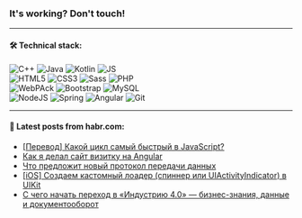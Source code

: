 ### It's working? Don't touch!

---

#### 🛠️ Technical stack:

![C++](https://img.shields.io/badge/C++-informational?logo=c%2B%2B&style=flat&logoColor=white&color=9C033A)
![Java](https://img.shields.io/badge/Java-informational?logo=java&style=flat&logoColor=white&color=007396)
![Kotlin](https://img.shields.io/badge/Kotlin-informational?logo=Kotlin&style=flat&logoColor=white&color=0095D5)
![JS](https://img.shields.io/badge/JS-informational?logo=javaScript&style=flat&logoColor=black&color=F7Df1E) <br>
![HTML5](https://img.shields.io/badge/HTML5-informational?logo=html5&style=flat&logoColor=white&color=E34F26)
![CSS3](https://img.shields.io/badge/CSS3-informational?logo=css3&style=flat&logoColor=white&color=157286)
![Sass](https://img.shields.io/badge/Saas-informational?logo=sass&style=flat&logoColor=white&color=hotpink)
![PHP](https://img.shields.io/badge/PHP-informational?logo=php&style=flat&logoColor=white&color=777BB4) <br>
![WebPAck](https://img.shields.io/badge/WebPack-informational?logo=webPack&style=flat&logoColor=white&color=FF6F00)
![Bootstrap](https://img.shields.io/badge/Bootstrap-informational?logo=Bootstrap&style=flat&logoColor=white&color=7952B3)
![MySQL](https://img.shields.io/badge/MySQL-informational?logo=MySQL&style=flat&logoColor=white&color=00f) <br>
![NodeJS](https://img.shields.io/badge/NodeJS-informational?logo=node.js&style=flat&logoColor=white&color=43853D)
![Spring](https://img.shields.io/badge/Spring-informational?logo=Spring&style=flat&logoColor=white&color=0A9EDC)
![Angular](https://img.shields.io/badge/Vue-informational?logo=vue.js&style=flat&logoColor=white&color=red)
![Git](https://img.shields.io/badge/Git-informational?logo=git&style=flat&logoColor=white&color=darkorange)

___

#### 💬 Latest posts from habr.com:

<!-- BLOG-POST-LIST:START -->
- [[Перевод] Какой цикл самый быстрый в JavaScript?](https://habr.com/ru/post/658797/?utm_source=habrahabr&utm_medium=rss&utm_campaign=658797)
- [Как я делал сайт визитку на Angular](https://habr.com/ru/post/658787/?utm_source=habrahabr&utm_medium=rss&utm_campaign=658787)
- [Что предложит новый протокол передачи данных](https://habr.com/ru/post/658715/?utm_source=habrahabr&utm_medium=rss&utm_campaign=658715)
- [[iOS] Создаем кастомный лоадер &lpar;спиннер или UIActivityIndicator&rpar; в UIKit](https://habr.com/ru/post/658083/?utm_source=habrahabr&utm_medium=rss&utm_campaign=658083)
- [С чего начать переход в «Индустрию 4.0» — бизнес-знания, данные и документооборот](https://habr.com/ru/post/658739/?utm_source=habrahabr&utm_medium=rss&utm_campaign=658739)
<!-- BLOG-POST-LIST:END -->
